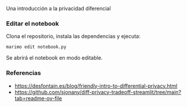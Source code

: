 Una introducción a la privacidad diferencial

### Editar el notebook

Clona el repositorio, instala las dependencias y ejecuta:

```
marimo edit notebook.py
```

Se abrirá el notebook en modo editable.

### Referencias

- https://desfontain.es/blog/friendly-intro-to-differential-privacy.html
- https://github.com/sjonany/diff-privacy-tradeoff-streamlit/tree/main?tab=readme-ov-file
